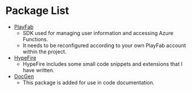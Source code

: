 # Package List

- [PlayFab](https://learn.microsoft.com/en-us/gaming/playfab/what-is-playfab)
  - SDK used for managing user information and accessing Azure Functions.
  - It needs to be reconfigured according to your own PlayFab account within the project.
- [HypeFire](https://github.com/gkhanC/flameborn-game/blob/dev/packages/HypeFire-v0f1-OLD.unitypackage)
  - HypeFire includes some small code snippets and extensions that I have written.
- [DocGen](https://github.com/Thaon/DocGen)
  - This package is added for use in code documentation.